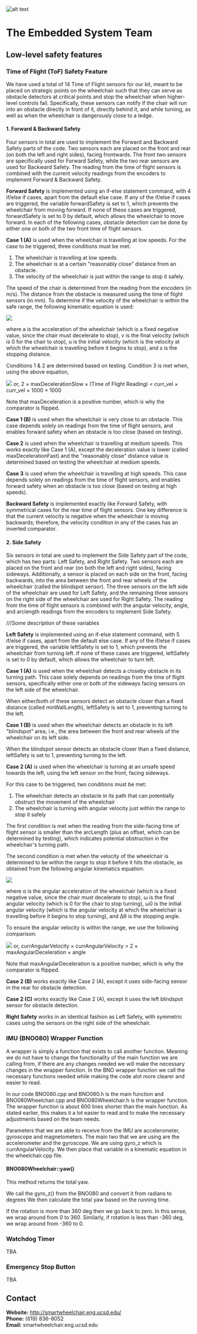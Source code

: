 ![alt text](https://github.com/SmartWheelchair/Systems/blob/master/Wheelchair%203D%20Part%20Images/UCSD_Wheelchair_Team_Logo.png "Logo")


# The Embedded System Team

## Low-level safety features

### Time of Flight (ToF) Safety Feature

We have used a total of 14 Time of Flight sensors for our kit, meant to be placed on strategic points on the wheelchair such that 
they can serve as obstacle detectors at critical points and stop the wheelchair when higher-level controls fail. Specifically, these
sensors can notify if the chair will run into an obstacle directly in front of it, directly behind it, and while turning, as well as
when the wheelchair is dangerously close to a ledge.

#### 1. Forward & Backward Safety
  
  Four sensors in total are used to implement the Forward and Backward Safety parts of the code.
  Two sensors each are placed on the front and rear (on both the left and right sides), facing frontwards. The front two sensors are specifically used for Forward Safety, while the two rear sensors are used for Backward Safety. The reading from the time of flight sensors is combined with the current velocity readings from the encoders to implement Forward & Backward Safety.
  
  **Forward Safety** is implemented using an if-else statement command, with 4 if/else if cases, apart from the default else case.
  If any of the if/else if cases are triggered, the variable forwardSafety is set to 1, which prevents the wheelchair from moving
  forward. If none of these cases are triggered, forwardSafety is set to 0 by default, which allows the wheelchair to move forward.
  In each of the following cases, obstacle detection can be done by either one or both of the two front time of flight sensors.
  
  **Case 1 (A)** is used when the wheelchair is travelling at low speeds. For the case to be triggered, three conditions must be met:
  1. The wheelchair is travelling at low speeds.
  2. The wheelchair is at a certain "reasonably close" distance from an obstacle.
  3. The velocity of the wheelchair is just within the range to stop it safely.
  
  The speed of the chair is determined from the reading from the encoders (in m/s). The distance from the obstacle is measured using the time of flight sensors (in mm). To determine if the velocity of the wheelchair is within the safe range, the following kinematic equation is used:
  
  <img src="https://latex.codecogs.com/gif.latex?2as%20%3D%20v%5E2%20-%20u%5E2">
  
  where a is the acceleration of the wheelchair (which is a fixed negative value, since the chair must decelerate to stop), v is the final velocity (which is 0 for the chair to stop), u is the initial velocity (which is the velocity at which the wheelchair is travelling before it begins to stop), and s is the stopping distance.
  
  Conditions 1 & 2 are determined based on testing. Condition 3 is met when, using the above equation,
  
  <img src="https://latex.codecogs.com/gif.latex?2as%20%3E%20-u%5E2">   or, 2 × maxDecelerationSlow × (Time of Flight Reading) < curr_vel × curr_vel × 1000 × 1000
  
  Note that maxDeceleration is a positive number, which is why the comparator is flipped.
  
  **Case 1 (B)** is used when the wheelchair is very close to an obstacle. This case depends solely on readings from the time of flight
  sensors, and enables forward safety when an obstacle is too close (based on testing).
  
  **Case 2** is used when the wheelchair is travelling at medium speeds. This works exactly like Case 1 (A), except the deceleration value is lower (called maxDecelerationFast) and the "reasonably close" distance value is determined based on testing the wheelchair at medium speeds.
  
  **Case 3** is used when the wheelchair is travelling at high speeds. This case depends solely on readings from the time of flight
  sensors, and enables forward safety when an obstacle is too close (based on testing at high speeds).
  
  **Backward Safety** is implemented exactly like Forward Safety, with symmetrical cases for the rear time of flight sensors. One key
  difference is that the current velocity is negative when the wheelchair is moving backwards; therefore, the velocity condition in any
  of the cases has an inverted comparator.

#### 2. Side Safety
  
  Six sensors in total are used to implement the Side Safety part of the code, which has two parts: Left Safety, and Right Safety.
  Two sensors each are placed on the front and rear (on both the left and right sides), facing sideways. Additionally, a sensor is      placed on each side on the front, facing backwards, into the area between the front and rear wheels of the wheelchair (called the blindspot sensor).
 The three sensors on the left side of the wheelchair are used for Left Safety, and the remaining three sensors on the right side of the wheelchair are used for Right Safety.
 The reading from the time of flight sensors is combined with the angular velocity, angle, and arclength readings from the encoders to implement Side Safety.
 
 ///Some description of these variables
 
 **Left Safety** is implemented using an if-else statement command, with 5 if/else if cases, apart from the default else case.
  If any of the if/else if cases are triggered, the variable leftSafety is set to 1, which prevents the wheelchair from turning
  left. If none of these cases are triggered, leftSafety is set to 0 by default, which allows the wheelchair to turn left.

**Case 1 (A)** is used when the wheelchair detects a closeby obstacle in its turning path. This case solely depends on readings from the time of flight sensors, specifically either one or both of the sideways facing sensors on the left side of the wheelchair.

When either/both of these sensors detect an obstacle closer than a fixed distance (called minWallLength), leftSafety is set to 1, preventing turning to the left.

**Case 1 (B)** is used when the wheelchair detects an obstacle in its left "blindspot" area, i.e., the area between the front and rear wheels of the wheelchair on its left side. 

When the blindspot sensor detects an obstacle closer than a fixed distance, leftSafety is set to 1, preventing turning to the left.

**Case 2 (A)** is used when the wheelchair is turning at an unsafe speed towards the left, using the left sensor on the front, facing sideways. 

For this case to be triggered, two conditions must be met:
1. The wheelchair detects an obstacle in its path that can potentially obstruct the movement of the wheelchair
2. The wheelchair is turning with angular velocity just within the range to stop it safely

The first condition is met when the reading from the side-facing time of flight sensor is smaller than the arcLength (plus an offset, which can be determined by testing), which indicates potential obstruction in the wheelchair's turning path.

The second condition is met when the velocity of the wheelchair is determined to be within the range to stop it before it hits the obstacle, as obtained from the following angular kinematics equation:

<img src="https://latex.codecogs.com/gif.latex?2%5Calpha%20%5Cleft%20%28%20%5CDelta%20%5Ctheta%20%5Cright%20%29%20%3D%20%5Comega%20%5E2%20-%20%5Comega%20_0%20%5E2">

where α is the angular acceleration of the wheelchair (which is a fixed negative value, since the chair must decelerate to stop), ω is the final angular velocity (which is 0 for the chair to stop turning), ω0 is the initial angular velocity (which is the angular velocity at which the wheelchair is travelling before it begins to stop turning), and Δθ is the stopping angle.

To ensure the angular velocity is within the range, we use the following comparison:

<img src="https://latex.codecogs.com/gif.latex?%5Comega%20%5E2%20%3C%202%5Calpha%28%20%5CDelta%20%5Ctheta%20%29"> or, currAngularVelocity × currAngularVelocity > 2 × maxAngularDeceleration × angle

  Note that maxAngularDeceleration is a positive number, which is why the comparator is flipped.

**Case 2 (B)** works exactly like Case 2 (A), except it uses side-facing sensor in the rear for obstacle detection.

**Case 2 (C)** works exactly like Case 2 (A), except it uses the left blindspot sensor for obstacle detection.

**Right Safety** works in an identical fashion as Left Safety, with symmetric cases using the sensors on the right side of the wheelchair.
 
### IMU (BNO080) Wrapper Function

A wrapper is simply a function that exists to call another function. Meaning we do not have to change the functionality of the main function we are calling from, if there are any changes needed we will make the necessary changes in the wrapper function. In the BNO wrapper function we call the necessary functions needed while making the code alot more clearer and easier to read. 

In our code BNO080.cpp and BNO080.h is the main function and BNO080Wheelchair.cpp and BNO080Wheelchair.h is the wrapper function. The wrapper function is about 600 lines shorter than the main function. As stated earlier, this makes it a lot easier to read and to make the necessary adjustments based on the team needs.

Parameters that we are able to receive from the IMU are accelerometer, gyroscope and magnetometers. The main two that we are using are the accelerometer and the gyroscope. We are using gyro_z  which is currAngularVelocity. We then place that variable in a kinematic equation in the wheelchair.cpp file.

#### BNO080Wheelchair::yaw() 

This method returns the total yaw.

We call the gyro_z() from the BNO080 and convert it from radians to degrees
We then calculate the total yaw based on the running time.

If the rotation is more than 360 deg then we go back to zero. In this sense, we wrap around from 0 to 360. Similarly, if rotation is less than -360 deg, we wrap around from -360 to 0.
  
### Watchdog Timer

TBA

### Emergency Stop Button
  
TBA

## Contact
**Website:** http://smartwheelchair.eng.ucsd.edu/  
**Phone:** (619) 836-8052  
**Email:** smartwheelchair.eng.ucsd.edu  
